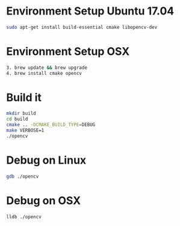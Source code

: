 # Environment Setup Ubuntu 17.04
```bash
sudo apt-get install build-essential cmake libopencv-dev
```

# Environment Setup OSX
```bash
3. brew update && brew upgrade
4. brew install cmake opencv
```

# Build it
```bash
mkdir build
cd build
cmake .. -DCMAKE_BUILD_TYPE=DEBUG
make VERBOSE=1
./opencv
```

# Debug on Linux
```bash
gdb ./opencv
```

# Debug on OSX
```bash
lldb ./opencv
```

